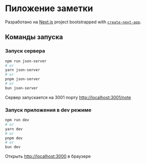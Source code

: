 # Пиложение заметки 



Разработано на [Next.js](https://nextjs.org/) project bootstrapped with [`create-next-app`](https://github.com/vercel/next.js/tree/canary/packages/create-next-app).

## Команды запуска 

### Запуск сервера

```bash
npm run json-server
# or
yarn json-server
# or
pnpm json-server
# or
bun json-server
```

Сервер запускается на 3001 порту  [http://localhost:3001/note](http://localhost:3001/note)

### Запуск приложения в dev режиме

```bash
npm run dev
# or
yarn dev
# or
pnpm dev
# or
bun dev
```
 
Открыть [http://localhost:3000](http://localhost:3000) в браузере
